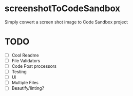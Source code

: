 # screenshotToCodeSandbox
Simply convert a screen shot image to Code Sandbox project


# TODO
- [ ] Cool Readme
- [ ] File Validators
- [ ] Code Post processors
- [ ] Testing
- [ ] UI
- [ ] Multiple Files
- [ ] Beautify/linting?
